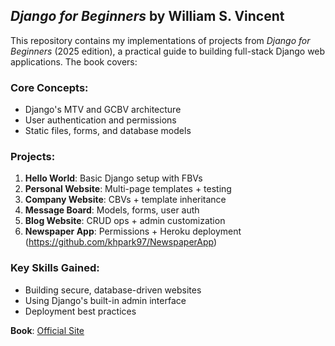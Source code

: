 ## *Django for Beginners* by William S. Vincent

This repository contains my implementations of projects from *Django for Beginners* (2025 edition), a practical guide to building full-stack Django web applications. The book covers:

### Core Concepts:
- Django's MTV and GCBV architecture  
- User authentication and permissions  
- Static files, forms, and database models

### Projects:
1. **Hello World**: Basic Django setup with FBVs
2. **Personal Website**: Multi-page templates + testing 
3. **Company Website**: CBVs + template inheritance
4. **Message Board**: Models, forms, user auth
5. **Blog Website**: CRUD ops + admin customization
6. **Newspaper App**: Permissions + Heroku deployment (https://github.com/khpark97/NewspaperApp)

### Key Skills Gained:
- Building secure, database-driven websites  
- Using Django's built-in admin interface  
- Deployment best practices  

**Book**: [Official Site](https://learndjango.com/courses/django-for-beginners/)  